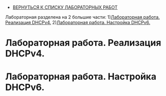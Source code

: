 - [ВЕРНУТЬСЯ К СПИСКУ ЛАБОРАТОРНЫХ РАБОТ](https://github.com/Art1shock/otus-networks/tree/main/labs)  

Лабораторная разделена на 2 большие части:
1)[Лабораторная работа. Реализация DHCPv4.](https://github.com/Art1shock/otus-networks/blob/main/labs/lab07/README.md#%D0%BB%D0%B0%D0%B1%D0%BE%D1%80%D0%B0%D1%82%D0%BE%D1%80%D0%BD%D0%B0%D1%8F-%D1%80%D0%B0%D0%B1%D0%BE%D1%82%D0%B0-%D1%80%D0%B5%D0%B0%D0%BB%D0%B8%D0%B7%D0%B0%D1%86%D0%B8%D1%8F-dhcpv4)
2)[Лабораторная работа. Настройка DHCPv6.]()

# Лабораторная работа. Реализация DHCPv4.

# Лабораторная работа. Настройка DHCPv6.
